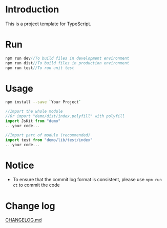 # Introduction
This is a project template for TypeScript.

# Run

```javascript
npm run dev//To build files in development environment
npm run dist//To build files in production environment
npm run test//To run unit test
```

# Usage

```bash
npm install --save `Your Project`
```

```javascript
//Import the whole module
//Or import "demo/dist/index.polyfill" with polyfill
import JsKit from "demo"
...your code...
```

```javascript
//Import part of module (recommended)
import test from "demo/lib/test/index"
...your code...
```

# Notice

- To ensure that the commit log format is consistent, please use `npm run ct` to commit the code

# Change log

[CHANGELOG.md](CHANGELOG.md)
